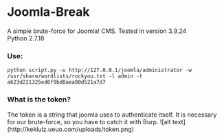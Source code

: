 # Joomla-Break
A simple brute-force for Joomla! CMS.
Tested in version 3.9.24<br>
Python 2.7.18

<h3><b>Use:</b></h3>

```python script.py -u http://127.0.0.1/joomla/administrator -w /usr/share/wordlists/rockyou.txt -l admin -t a623d221325ed6f9bd0aea00d521a7d7 ```

<h3><b>What is the token?</b></h3>
The token is a string that joomla uses to authenticate itself. It is necessary for our brute-force, so you have to catch it with Burp.
![alt text](http://keklulz.ueuo.com/uploads/token.png)
